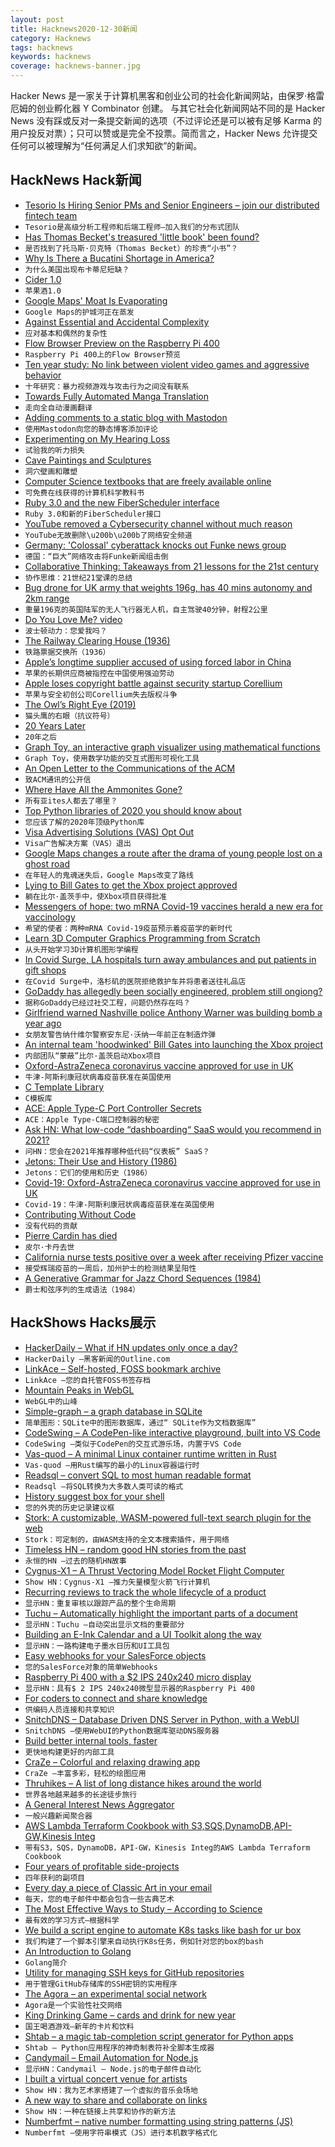 ```yaml
---
layout: post
title: Hacknews2020-12-30新闻
category: Hacknews
tags: hacknews
keywords: hacknews
coverage: hacknews-banner.jpg
---
```


Hacker News 是一家关于计算机黑客和创业公司的社会化新闻网站，由保罗·格雷厄姆的创业孵化器 Y Combinator 创建。
与其它社会化新闻网站不同的是 Hacker News 没有踩或反对一条提交新闻的选项（不过评论还是可以被有足够 Karma 的用户投反对票）；只可以赞或是完全不投票。简而言之，Hacker News 允许提交任何可以被理解为“任何满足人们求知欲”的新闻。

## HackNews Hack新闻


- [Tesorio Is Hiring Senior PMs and Senior Engineers – join our distributed fintech team](https://www.tesorio.com/careers#job-openings)
- `Tesorio是高级分析工程师和后端工程师–加入我们的分布式团队`
- [Has Thomas Becket's treasured 'little book' been found?](https://www.bbc.com/news/stories-55370722)
- `是否找到了托马斯·贝克特（Thomas Becket）的珍贵“小书”？`
- [Why Is There a Bucatini Shortage in America?](https://www.grubstreet.com/2020/12/2020-bucatini-shortage-investigation.html)
- `为什么美国出现布卡蒂尼短缺？`
- [Cider 1.0](https://metaredux.com/posts/2020/12/28/cider-1-0.html)
- `苹果酒1.0`
- [Google Maps' Moat Is Evaporating](https://joemorrison.substack.com/p/google-maps-moat-is-evaporating)
- `Google Maps的护城河正在蒸发`
- [Against Essential and Accidental Complexity](https://danluu.com/essential-complexity/)
- `应对基本和偶然的复杂性`
- [Flow Browser Preview on the Raspberry Pi 400](https://www.ekioh.com/blog/flow-raspberry-pi/)
- `Raspberry Pi 400上的Flow Browser预览`
- [Ten year study: No link between violent video games and aggressive behavior](https://gamesage.net/blogs/news/ten-year-long-study-confirms-no-link-between-playing-violent-video-games-as-early-as-ten-years-old-and-aggressive-behavior-later-in-life)
- `十年研究：暴力视频游戏与攻击行为之间没有联系`
- [Towards Fully Automated Manga Translation](https://arxiv.org/abs/2012.14271)
- `走向全自动漫画翻译`
- [Adding comments to a static blog with Mastodon](https://carlschwan.eu/2020/12/29/adding-comments-to-your-static-blog-with-mastodon/)
- `使用Mastodon向您的静态博客添加评论`
- [Experimenting on My Hearing Loss](https://0x90.psaux.io/2020/12/19/Experimenting-On-My-Hearing-Loss/)
- `试验我的听力损失`
- [Cave Paintings and Sculptures](https://donsmaps.com/cavepaintings.html)
- `洞穴壁画和雕塑`
- [Computer Science textbooks that are freely available online](https://csgordon.github.io/books.html)
- `可免费在线获得的计算机科学教科书`
- [Ruby 3.0 and the new FiberScheduler interface](http://www.wjwh.eu/posts/2020-12-28-ruby-fiber-scheduler-c-extension.html)
- `Ruby 3.0和新的FiberScheduler接口`
- [YouTube removed a Cybersecurity channel without much reason](https://www.linkedin.com/posts/mohammedadam24_cybersecurity-infosec-penetrationtesting-activity-6749595324978987008-UFbn)
- `YouTube无故删除\u200b\u200b了网络安全频道`
- [Germany: 'Colossal' cyberattack knocks out Funke news group](https://www.dw.com/en/germany-colossal-cyberattack-knocks-out-funke-news-group/a-56087804)
- `德国：“巨大”网络攻击将Funke新闻组击倒`
- [Collaborative Thinking: Takeaways from 21 lessons for the 21st century](https://blog.jzhao.xyz/posts/collaborative-thinking/)
- `协作思维：21世纪21堂课的总结`
- [Bug drone for UK army that weights 196g, has 40 mins autonomy and 2km range](https://www.baesystems.com/en/collaborating-with-uavtek-to-develop-nano-bug-drone)
- `重量196克的英国陆军的无人飞行器无人机，自主驾驶40分钟，射程2公里`
- [Do You Love Me? video](https://www.youtube.com/watch?v=fn3KWM1kuAw)
- `波士顿动力：您爱我吗？`
- [The Railway Clearing House (1936)](https://www.railwaywondersoftheworld.com/clearing-house.html)
- `铁路票据交换所（1936）`
- [Apple’s longtime supplier accused of using forced labor in China](https://www.washingtonpost.com/technology/2020/12/29/lens-technology-apple-uighur/)
- `苹果的长期供应商被指控在中国使用强迫劳动`
- [Apple loses copyright battle against security startup Corellium](https://www.washingtonpost.com/technology/2020/12/29/apple-corellium-lawsuit/)
- `苹果与安全初创公司Corellium失去版权斗争`
- [The Owl’s Right Eye (2019)](https://unintendedconsequenc.es/the-owls-right-eye/)
- `猫头鹰的右眼（抗议符号）`
- [20 Years Later](https://www.math.columbia.edu/~woit/wordpress/?p=12069)
- `20年之后`
- [Graph Toy, an interactive graph visualizer using mathematical functions](http://memorystomp.com/graphtoy/)
- `Graph Toy，使用数学功能的交互式图形可视化工具`
- [An Open Letter to the Communications of the ACM](https://docs.google.com/document/d/1-KM6yc416Gh1wue92DHReoyZqheIaIM23fkz0KwOpkw/)
- `致ACM通讯的公开信`
- [Where Have All the Ammonites Gone?](https://www.hakaimagazine.com/news/where-have-all-the-ammonites-gone/)
- `所有亚ites人都去了哪里？`
- [Top Python libraries of 2020 you should know about](https://tryolabs.com/blog/2020/12/21/top-10-python-libraries-of-2020/)
- `您应该了解的2020年顶级Python库`
- [Visa Advertising Solutions (VAS) Opt Out](https://marketingreportoptout.visa.com/OPTOUT/request.do)
- `Visa广告解决方案（VAS）退出`
- [Google Maps changes a route after the drama of young people lost on a ghost road](https://tekdeeps.com/google-maps-changes-a-route-after-the-drama-of-young-people-lost-on-a-ghost-road/)
- `在年轻人的鬼魂迷失后，Google Maps改变了路线`
- [Lying to Bill Gates to get the Xbox project approved](https://www.gamesradar.com/seamus-blackley-on-tricking-bill-gates-and-the-jedi-mind-tricks-that-were-needed-to-make-the-original-xbox/)
- `躺在比尔·盖茨手中，使Xbox项目获得批准`
- [Messengers of hope: two mRNA Covid-19 vaccines herald a new era for vaccinology](https://www.nature.com/articles/s41587-020-00807-1)
- `希望的使者：两种mRNA Covid-19疫苗预示着疫苗学的新时代`
- [Learn 3D Computer Graphics Programming from Scratch](https://courses.pikuma.com/courses/learn-computer-graphics-programming)
- `从头开始学习3D计算机图形学编程`
- [In Covid Surge, LA hospitals turn away ambulances and put patients in gift shops](https://www.latimes.com/california/story/2020-12-29/l-a-county-hospitals-at-the-breaking-point-turn-away-ambulances)
- `在Covid Surge中，洛杉矶的医院拒绝救护车并将患者送往礼品店`
- [GoDaddy has allegedly been socially engineered, problem still ongiong?](https://twitter.com/AdamScochran/status/1344065686663028736)
- `据称GoDaddy已经过社交工程，问题仍然存在吗？`
- [Girlfriend warned Nashville police Anthony Warner was building bomb a year ago](https://www.tennessean.com/story/news/crime/2020/12/29/nashville-explosion-woman-warned-mnpd-warner-building-bomb-2019/4082253001/)
- `女朋友警告纳什维尔警察安东尼·沃纳一年前正在制造炸弹`
- [An internal team 'hoodwinked' Bill Gates into launching the Xbox project](https://www.gamesradar.com/microsoft-xbox-edge-game-changers/)
- `内部团队“蒙蔽”比尔·盖茨启动Xbox项目`
- [Oxford-AstraZeneca coronavirus vaccine approved for use in UK](https://www.bbc.co.uk/news/health-55280671)
- `牛津-阿斯利康冠状病毒疫苗获准在英国使用`
- [C Template Library](https://github.com/glouw/ctl)
- `C模板库`
- [ACE: Apple Type-C Port Controller Secrets](https://blog.t8012.dev/ace-part-1/)
- `ACE：Apple Type-C端口控制器的秘密`
- [Ask HN: What low-code “dashboarding“ SaaS would you recommend in 2021?](item?id=25579379)
- `问HN：您会在2021年推荐哪种低代码“仪表板” SaaS？`
- [Jetons: Their Use and History (1986)](http://www.chicagocoinclub.org/projects/PiN/juh.html)
- `Jetons：它们的使用和历史（1986）`
- [Covid-19: Oxford-AstraZeneca coronavirus vaccine approved for use in UK](https://www.bbc.com/news/health-55280671)
- `Covid-19：牛津-阿斯利康冠状病毒疫苗获准在英国使用`
- [Contributing Without Code](https://popey.com/blog/2020/12/contributing-without-code/)
- `没有代码的贡献`
- [Pierre Cardin has died](https://p.dw.com/p/3nJq6)
- `皮尔·卡丹去世`
- [California nurse tests positive over a week after receiving Pfizer vaccine](https://www.reuters.com/article/us-health-coronavirus-usa-vaccine-idUSKBN2940QL)
- `接受辉瑞疫苗的一周后，加州护士的检测结果呈阳性`
- [A Generative Grammar for Jazz Chord Sequences (1984)](https://sci-hub.tf/https://www.jstor.org/stable/40285282)
- `爵士和弦序列的生成语法（1984）`


## HackShows Hacks展示

- [ HackerDaily – What if HN updates only once a day?](https://hackerdaily.io)
- `HackerDaily –黑客新闻的Outline.com`
- [ LinkAce – Self-hosted, FOSS bookmark archive](https://www.linkace.org/)
- `LinkAce –您的自托管FOSS书签存档`
- [ Mountain Peaks in WebGL](https://felixpalmer.github.io/peaks-of-austria/)
- `WebGL中的山峰`
- [ Simple-graph – a graph database in SQLite](https://github.com/dpapathanasiou/simple-graph)
- `简单图形：SQLite中的图形数据库，通过“ SQLite作为文档数据库”`
- [ CodeSwing – A CodePen-like interactive playground, built into VS Code](https://github.com/codespaces-contrib/codeswing)
- `CodeSwing –类似于CodePen的交互式游乐场，内置于VS Code`
- [ Vas-quod – A minimal Linux container runtime written in Rust](https://github.com/flouthoc/vas-quod)
- `Vas-quod –用Rust编写的最小的Linux容器运行时`
- [ Readsql – convert SQL to most human readable format](https://github.com/AzisK/readsql)
- `Readsql –将SQL转换为大多数人类可读的格式`
- [ History suggest box for your shell](https://github.com/adder46/hstr-rs)
- `您的外壳的历史记录建议框`
- [ Stork: A customizable, WASM-powered full-text search plugin for the web](https://stork-search.net)
- `Stork：可定制的，由WASM支持的全文本搜索插件，用于网络`
- [ Timeless HN – random good HN stories from the past](http://thn.rakhim.org/)
- `永恒的HN –过去的随机HN故事`
- [ Cygnus-X1 – A Thrust Vectoring Model Rocket Flight Computer](https://github.com/polishdude20/CygnusX1)
- `Show HN：Cygnus-X1 –推力矢量模型火箭飞行计算机`
- [ Recurring reviews to track the whole lifecycle of a product](https://www.buyforlife.com/blog/4kpaLtbnG6MkseMj44niVV/recurring-reviews-to-track-the-whole-lifecycle-of-a-product)
- `显示HN：重复审核以跟踪产品的整个生命周期`
- [ Tuchu – Automatically highlight the important parts of a document](https://tuchu.app/)
- `显示HN：Tuchu –自动突出显示文档的重要部分`
- [ Building an E-Ink Calendar and a UI Toolkit along the way](https://rahulrav.com/blog/e_ink_dashboard.html)
- `显示HN：一路构建电子墨水日历和UI工具包`
- [ Easy webhooks for your SalesForce objects](https://github.com/internalfx/internalfx-salesforce-webhook-server)
- `您的SalesForce对象的简单Webhooks`
- [ Raspberry Pi 400 with a $2 IPS 240x240 micro display](https://github.com/igbit/micro-displays/blob/main/README.md)
- `显示HN：具有$ 2 IPS 240x240微型显示器的Raspberry Pi 400`
- [ For coders to connect and share knowledge](https://app.showwcase.com)
- `供编码人员连接和共享知识`
- [ SnitchDNS – Database Driven DNS Server in Python, with a WebUI](https://github.com/ctxis/SnitchDNS)
- `SnitchDNS –使用WebUI的Python数据库驱动DNS服务器`
- [ Build better internal tools, faster](https://www.officexlr.com)
- `更快地构建更好的内部工具`
- [ CraZe – Colorful and relaxing drawing app](https://craze.app)
- `CraZe –丰富多彩，轻松的绘图应用`
- [ Thruhikes – A list of long distance hikes around the world](https://thruhikes.net/)
- `世界各地越来越多的长途徒步旅行`
- [ A General Interest News Aggregator](https://betterthenews.com)
- `一般兴趣新闻聚合器`
- [ AWS Lambda Terraform Cookbook with S3,SQS,DynamoDB,API-GW,Kinesis Integ](https://github.com/nsriram/lambda-the-terraform-way)
- `带有S3，SQS，DynamoDB，API-GW，Kinesis Integ的AWS Lambda Terraform Cookbook`
- [ Four years of profitable side-projects](https://www.coryzue.com/open/)
- `四年获利的副项目`
- [ Every day a piece of Classic Art in your email](https://dailyclassicart.substack.com/)
- `每天，您的电子邮件中都会包含一些古典艺术`
- [ The Most Effective Ways to Study – According to Science](http://studyhealthy.org/the-most-effective-ways-to-study-according-to-science/admin/)
- `最有效的学习方式–根据科学`
- [ We build a script engine to automate K8s tasks like bash for ur box](https://github.com/geertvos/automator)
- `我们构建了一个脚本引擎来自动执行K8s任务，例如针对您的box的bash`
- [ An Introduction to Golang](https://gabrieltanner.org/blog/an-introduction-to-golang)
- `Golang简介`
- [ Utility for managing SSH keys for GitHub repositories](https://github.com/Kattjakt/github-ssh-manager)
- `用于管理GitHub存储库的SSH密钥的实用程序`
- [ The Agora – an experimental social network](http://anagora.org/node/agora)
- `Agora是一个实验性社交网络`
- [ King Drinking Game – cards and drink for new year](https://kingsdrinkinggame.online/game)
- `国王喝酒游戏–新年的卡片和饮料`
- [ Shtab – a magic tab-completion script generator for Python apps](https://dvc.org/blog/shtab-completion-release)
- `Shtab – Python应用程序的神奇制表符补全脚本生成器`
- [ Candymail – Email Automation for Node.js](https://saasbase.dev/candymail)
- `显示HN：Candymail – Node.js的电子邮件自动化`
- [ I built a virtual concert venue for artists](https://timdaub.github.io/2020/12/27/wasm-stream/)
- `Show HN：我为艺术家搭建了一个虚拟的音乐会场地`
- [ A new way to share and collaborate on links](https://seelink.app)
- `Show HN：一种在链接上共享和协作的新方法`
- [ Numberfmt – native number formatting using string patterns (JS)](https://github.com/tuplo/numberfmt)
- `Numberfmt –使用字符串模式（JS）进行本机数字格式化`

